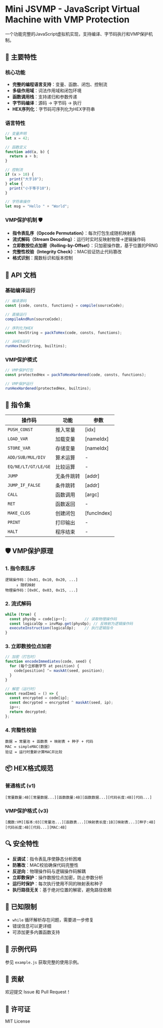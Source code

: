 # Mini JSVMP - JavaScript Virtual Machine with VMP Protection

一个功能完整的JavaScript虚拟机实现，支持编译、字节码执行和VMP保护机制。

## 🚀 主要特性

### 核心功能

- **完整的编程语言支持**：变量、函数、闭包、控制流
- **多级作用域**：词法作用域和闭包环境
- **函数调用栈**：支持递归和参数传递
- **字节码编译**：源码 → 字节码 → 执行
- **HEX序列化**：字节码可序列化为HEX字符串

### 语言特性

```javascript
// 变量声明
let x = 42;

// 函数定义
function add(a, b) {
  return a + b;
}

// 控制流
if (x > 10) {
  print("大于10");
} else {
  print("小于等于10");
}

// 字符串操作
let msg = "Hello " + "World";
```

### VMP保护机制 🛡️

- **指令表乱序（Opcode Permutation）**：每次打包生成随机映射表
- **流式解码（Stream Decoding）**：运行时实时反映射物理→逻辑操作码
- **立即数按位点加密（Rolling-by-Offset）**：只加密操作数，基于位置的PRNG
- **完整性校验（Integrity Check）**：MAC验证防止代码篡改
- **格式识别**：魔数标识和版本控制

## 📖 API 文档

### 基础编译运行

```javascript
// 编译源码
const {code, consts, functions} = compile(sourceCode);

// 直接运行
compileAndRun(sourceCode);

// 序列化为HEX
const hexString = packToHex(code, consts, functions);

// 从HEX运行
runHex(hexString, builtins);
```

### VMP保护模式

```javascript
// VMP保护打包
const protectedHex = packToHexHardened(code, consts, functions);

// VMP保护运行
runHexHardened(protectedHex, builtins);
```

## 🔧 指令集

| 操作码                 | 功能    | 参数          |
|---------------------|-------|-------------|
| `PUSH_CONST`        | 推入常量  | [idx]       |
| `LOAD_VAR`          | 加载变量  | [nameIdx]   |
| `STORE_VAR`         | 存储变量  | [nameIdx]   |
| `ADD/SUB/MUL/DIV`   | 算术运算  | -           |
| `EQ/NE/LT/GT/LE/GE` | 比较运算  | -           |
| `JUMP`              | 无条件跳转 | [addr]      |
| `JUMP_IF_FALSE`     | 条件跳转  | [addr]      |
| `CALL`              | 函数调用  | [argc]      |
| `RET`               | 函数返回  | -           |
| `MAKE_CLOS`         | 创建闭包  | [funcIndex] |
| `PRINT`             | 打印输出  | -           |
| `HALT`              | 程序结束  | -           |

## 🛡️ VMP保护原理

### 1. 指令表乱序

```
逻辑操作码：[0x01, 0x10, 0x20, ...]
     ↓ 随机映射
物理操作码：[0x0C, 0x03, 0x15, ...]
```

### 2. 流式解码

```javascript
while (true) {
  const physOp = code[ip++];        // 读取物理操作码
  const logicalOp = invMap.get(physOp); // 反映射为逻辑操作码
  executeInstruction(logicalOp);    // 执行逻辑指令
}
```

### 3. 立即数按位点加密

```javascript
// 加密（打包时）
function encodeImmediates(code, seed) {
  for (每个立即数字节 at position) {
    code[position] ^= maskAt(seed, position);
  }
}

// 解密（运行时）
const readImm1 = () => {
  const encrypted = code[ip];
  const decrypted = encrypted ^ maskAt(seed, ip);
  ip++;
  return decrypted;
};
```

### 4. 完整性校验

```
数据 = 常量池 + 函数表 + 映射表 + 种子 + 代码
MAC = simpleMAC(数据)
验证 = 运行时重新计算MAC并比较
```

## 📦 HEX格式规范

### 普通格式 (v1)

```
[常量数量:4B][常量数据...][函数数量:4B][函数数据...][代码长度:4B][代码...]
```

### VMP保护格式 (v3)

```
[魔数:VM][版本:03][常量池...][函数表...][映射表长度:1B][映射表...][种子:4B][代码长度:4B][代码...][MAC:4B]
```

## 🔍 安全特性

- **反调试**：指令表乱序使静态分析困难
- **防篡改**：MAC校验确保代码完整性
- **反逆向**：物理操作码与逻辑操作码解耦
- **立即数保护**：操作数按位点加密，防止参数分析
- **运行时保护**：每次执行使用不同的映射表和种子
- **执行路径无关**：基于绝对位置的解密，避免路径依赖

## 🚧 已知限制

- `while` 循环解析存在问题，需要进一步修复
- 错误信息可以更详细
- 可添加更多内置函数支持

## 📝 示例代码

参见 `example.js` 获取完整的使用示例。

## 🤝 贡献

欢迎提交 Issue 和 Pull Request！

## 📄 许可证

MIT License
